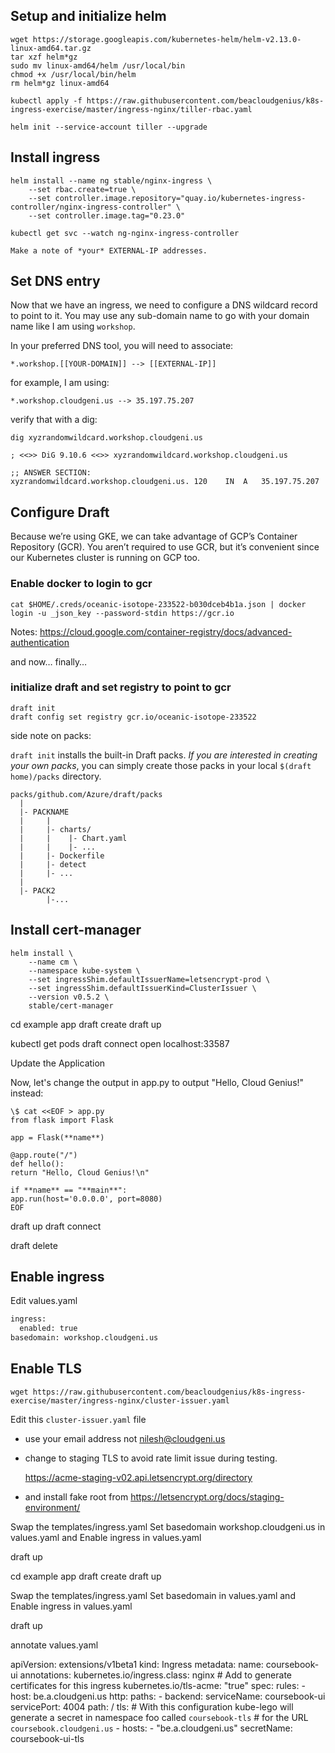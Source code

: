 ## Setup and initialize helm

    wget https://storage.googleapis.com/kubernetes-helm/helm-v2.13.0-linux-amd64.tar.gz
    tar xzf helm*gz
    sudo mv linux-amd64/helm /usr/local/bin
    chmod +x /usr/local/bin/helm
    rm helm*gz linux-amd64

    kubectl apply -f https://raw.githubusercontent.com/beacloudgenius/k8s-ingress-exercise/master/ingress-nginx/tiller-rbac.yaml

    helm init --service-account tiller --upgrade

## Install ingress

    helm install --name ng stable/nginx-ingress \
        --set rbac.create=true \
        --set controller.image.repository="quay.io/kubernetes-ingress-controller/nginx-ingress-controller" \
        --set controller.image.tag="0.23.0"

    kubectl get svc --watch ng-nginx-ingress-controller

    Make a note of *your* EXTERNAL-IP addresses.

## Set DNS entry

Now that we have an ingress, we need to configure a DNS wildcard record to point to it. You may use any sub-domain name to go with your domain name like I am using `workshop`.

In your preferred DNS tool, you will need to associate:

    *.workshop.[[YOUR-DOMAIN]] --> [[EXTERNAL-IP]]

for example, I am using:

    *.workshop.cloudgeni.us --> 35.197.75.207

verify that with a dig:

    dig xyzrandomwildcard.workshop.cloudgeni.us

    ; <<>> DiG 9.10.6 <<>> xyzrandomwildcard.workshop.cloudgeni.us

    ;; ANSWER SECTION:
    xyzrandomwildcard.workshop.cloudgeni.us. 120	IN	A	35.197.75.207

## Configure Draft

Because we’re using GKE, we can take advantage of GCP’s Container Repository (GCR). You aren’t required to use GCR, but it’s convenient since our Kubernetes cluster is running on GCP too.

### Enable docker to login to gcr

    cat $HOME/.creds/oceanic-isotope-233522-b030dceb4b1a.json | docker login -u _json_key --password-stdin https://gcr.io

Notes: https://cloud.google.com/container-registry/docs/advanced-authentication

and now… finally…

### initialize draft and set registry to point to gcr

    draft init
    draft config set registry gcr.io/oceanic-isotope-233522

side note on packs:

`draft init` installs the built-in Draft packs. _If you are interested in creating your own packs_, you can simply create those packs in your local `$(draft home)/packs` directory.

```
packs/github.com/Azure/draft/packs
  |
  |- PACKNAME
  |     |
  |     |- charts/
  |     |    |- Chart.yaml
  |     |    |- ...
  |     |- Dockerfile
  |     |- detect
  |     |- ...
  |
  |- PACK2
        |-...
```

## Install cert-manager

    helm install \
        --name cm \
        --namespace kube-system \
        --set ingressShim.defaultIssuerName=letsencrypt-prod \
        --set ingressShim.defaultIssuerKind=ClusterIssuer \
        --version v0.5.2 \
        stable/cert-manager

cd example app
draft create
draft up

kubectl get pods
draft connect
open localhost:33587

Update the Application

Now, let's change the output in app.py to output "Hello, Cloud Genius!" instead:

    \$ cat <<EOF > app.py
    from flask import Flask

    app = Flask(**name**)

    @app.route("/")
    def hello():
    return "Hello, Cloud Genius!\n"

    if **name** == "**main**":
    app.run(host='0.0.0.0', port=8080)
    EOF

draft up
draft connect

draft delete

## Enable ingress

Edit values.yaml

```bash
ingress:
  enabled: true
basedomain: workshop.cloudgeni.us
```

## Enable TLS

    wget https://raw.githubusercontent.com/beacloudgenius/k8s-ingress-exercise/master/ingress-nginx/cluster-issuer.yaml

Edit this `cluster-issuer.yaml` file

- use your email address not nilesh@cloudgeni.us

- change to staging TLS to avoid rate limit issue during testing.

  https://acme-staging-v02.api.letsencrypt.org/directory

- and install fake root from https://letsencrypt.org/docs/staging-environment/

Swap the templates/ingress.yaml
Set basedomain workshop.cloudgeni.us in values.yaml
and Enable ingress in values.yaml

draft up

cd example app
draft create
draft up

Swap the templates/ingress.yaml
Set basedomain in values.yaml
and Enable ingress in values.yaml

draft up

annotate values.yaml

apiVersion: extensions/v1beta1
kind: Ingress
metadata:
name: coursebook-ui
annotations:
kubernetes.io/ingress.class: nginx # Add to generate certificates for this ingress
kubernetes.io/tls-acme: "true"
spec:
rules: - host: be.a.cloudgeni.us
http:
paths: - backend:
serviceName: coursebook-ui
servicePort: 4004
path: /
tls: # With this configuration kube-lego will generate a secret in namespace foo called `coursebook-tls` # for the URL `coursebook.cloudgeni.us` - hosts: - "be.a.cloudgeni.us"
secretName: coursebook-ui-tls
